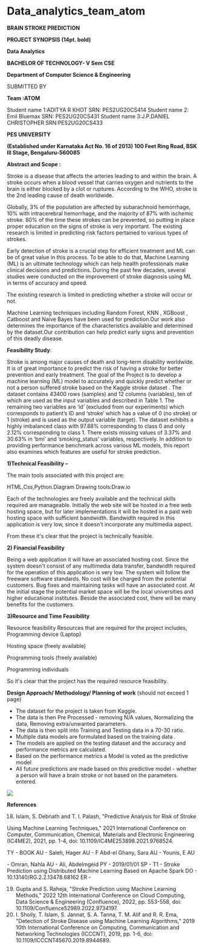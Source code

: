 # Data_analytics_team_atom
**BRAIN STROKE PREDICTION**

**PROJECT SYNOPSIS (14pt. bold)**

**Data Analytics**

**BACHELOR OF TECHNOLOGY- V Sem CSE**

**Department of Computer Science & Engineering**

SUBMITTED BY

**Team :ATOM**

Student name 1:ADITYA R KHOT SRN: PES2UG20CS414 Student name 2: Emil Bluemax SRN: PES2UG20CS431 Student name 3:J.P.DANIEL CHRISTOPHER SRN:PES2UG20CS433

**PES UNIVERSITY**

**(Established under Karnataka Act No. 16 of 2013) 100 Feet Ring Road, BSK III Stage, Bengaluru-560085**

**Abstract and Scope :**

Stroke is a disease that affects the arteries leading to and within the brain. A stroke occurs when a blood vessel that carries oxygen and nutrients to the brain is either blocked by a clot or ruptures. According to the WHO, stroke is the 2nd leading cause of death worldwide.

Globally, 3% of the population are affected by subarachnoid hemorrhage, 10% with intracerebral hemorrhage, and the majority of 87% with ischemic stroke. 80% of the time these strokes can be prevented, so putting in place proper education on the signs of stroke is very important. The existing research is limited in predicting risk factors pertained to various types of strokes.

Early detection of stroke is a crucial step for efficient treatment and ML can be of great value in this process. To be able to do that, Machine Learning (ML) is an ultimate technology which can help health professionals make clinical decisions and predictions. During the past few decades, several studies were conducted on the improvement of stroke diagnosis using ML in terms of accuracy and speed.

The existing research is limited in predicting whether a stroke will occur or not.

Machine Learning techniques including  Random Forest, KNN ,  XGBoost , Catboost  and Naive Bayes have been used for prediction.Our work also determines the importance of the characteristics available and determined by the dataset.Our contribution can help predict early signs and prevention of this deadly disease.

**Feasibility Study**:

Stroke is among major causes of death and long-term disability worldwide. It is of great importance to predict the risk of having  a stroke for better prevention and early treatment. The goal of the Project is to develop a machine learning (ML) model to accurately and quickly predict whether or not a person suffered stroke based on the Kaggle stroke dataset . The dataset contains 43400 rows (samples) and 12 columns (variables), ten of which are used as the input variables and described in Table 1. The remaining two variables are ‘id’ (excluded from our experiments) which corresponds to patient’s ID and ‘stroke’ which has a value of 0 (no stroke) or 1 (stroke) and is used as the output variable (target). The dataset exhibits a highly imbalanced class with 97.88% corresponding to class 0 and only 2.12% corresponding to class 1. There exists missing values of 3.37% and 30.63% in ‘bmi’ and ’smoking\_status’ variables, respectively. In addition to providing performance benchmark across various ML models, this report also examines which features are useful for stroke prediction.

**1)Technical Feasibility –**

The main tools associated with this project are:

HTML,Css,Python.Diagram Drawing tools:Draw.io

Each of the technologies are freely available and the technical skills required are manageable. Initially the web site will be hosted in a free web hosting space, but for later implementations it will be hosted in a paid web hosting space with sufficient bandwidth. Bandwidth required in this application is very low, since it doesn't incorporate any multimedia aspect.

From these it's clear that the project is technically feasible.

**2) Financial Feasibility**

Being a web application it will have an associated hosting cost. Since the system doesn't consist of any multimedia data transfer, bandwidth required for the operation of this application is very low. The system will follow the freeware software standards. No cost will be charged from the potential customers. Bug fixes and maintaining tasks will have an associated cost. At the initial stage the potential market space will be the local universities and higher educational institutes. Beside the associated cost, there will be many benefits for the customers.

**3)Resource and Time Feasibility**

Resource feasibility Resources that are required for the project includes, Programming device (Laptop)

Hosting space (freely available)

Programming tools (freely available)

Programming individuals

So it's clear that the project has the required resource feasibility.

**Design Approach/ Methodology/ Planning of work** (should not exceed 1 page)

- The dataset for the project is taken from Kaggle.
- The data is then Pre Processed - removing N/A values, Normalizing the data, Removing extra/unwanted parameters.
- The data is then split into Training and Testing data in a 70-30 ratio.
- Multiple data models are formulated based on the training data .
- The models are applied on the testing dataset and the accuracy and performance metrics are calculated.
- Based on the performance metrics a Model is voted as the predictive model
- All future predictions are made based on this predictive model - whether a person will have a brain stroke or not based on the parameters entered.

![](.png)


**References**

18. Islam, S. Debnath and T. I. Palash, "Predictive Analysis for Risk of Stroke

Using Machine Learning Techniques," 2021 International Conference on Computer, Communication, Chemical, Materials and Electronic Engineering (IC4ME2), 2021, pp. 1-4, doi: 10.1109/IC4ME253898.2021.9768524.

TY  - BOOK AU  - Saleh, Hager AU  - F Abd-el Ghany, Sara AU  - Younis, E AU

\- Omran, Nahla AU  - Ali, Abdelmgeid PY  - 2019/01/01 SP  - T1  - Stroke Prediction using Distributed Machine Learning Based on Apache Spark DO  - 10.13140/RG.2.2.13478.68162 ER  -

19. Gupta and S. Raheja, "Stroke Prediction using Machine Learning Methods," 2022 12th International Conference on Cloud Computing, Data Science & Engineering (Confluence), 2022, pp. 553-558, doi: 10.1109/Confluence52989.2022.9734197.
19. I. Shoily, T. Islam, S. Jannat, S. A. Tanna, T. M. Alif and R. R. Ema, "Detection of Stroke Disease using Machine Learning Algorithms," 2019 10th International Conference on Computing, Communication and Networking Technologies (ICCCNT), 2019, pp. 1-6, doi: 10.1109/ICCCNT45670.2019.8944689.
